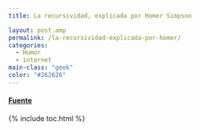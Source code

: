 ```yaml
---
title: La recursividad, explicada por Homer Simpson

layout: post.amp
permalink: /la-recursividad-explicada-por-homer/
categories:
  - Humor
  - internet
main-class: "geek"
color: "#262626"
---
```

<div class="separator" style="clear: both; text-align: center;">
<a href="/assets/img/2012/04/tumblr_ld50v7q6tn1qabw68o1_4001.gif" imageanchor="1" style="margin-left: 1em; margin-right: 1em;"><amp-img on="tap:lightbox1" role="button" tabindex="0" layout="responsive" border="0" height="240px" src="/assets/img/2012/04/tumblr_ld50v7q6tn1qabw68o1_4001.gif" width="320px" /></a>
</div>



#### <a href="https://plus.google.com/118038952320880179394/posts/6DB9jgDZU4Q" target="_blank">Fuente</a>



{% include toc.html %}
